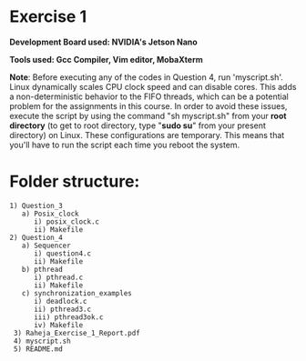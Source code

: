 # Exercise 1
   **Development Board used: NVIDIA's Jetson Nano**
   
   **Tools used: Gcc Compiler, Vim editor, MobaXterm**
   
   **Note**: Before executing any of the codes in Question 4, run 'myscript.sh'. Linux dynamically scales CPU clock
    speed and can disable cores. This adds a non-deterministic behavior to the FIFO threads, which can be a potential
    problem for the assignments in this course. In order to avoid these issues, execute the script by using the           command "sh myscript.sh" from your **root directory** (to get to root directory, type "**sudo su**" from your         present directory) on Linux. 
    These configurations are temporary. This means that you'll have to run the script each time you reboot the           system.
      
# Folder structure:
    1) Question_3
       a) Posix_clock
          i) posix_clock.c
          ii) Makefile
    2) Question_4
       a) Sequencer
          i) question4.c
          ii) Makefile
       b) pthread
          i) pthread.c
          ii) Makefile
       c) synchronization_examples
          i) deadlock.c
          ii) pthread3.c
          iii) pthread3ok.c
          iv) Makefile
     3) Raheja_Exercise_1_Report.pdf
     4) myscript.sh
     5) README.md
